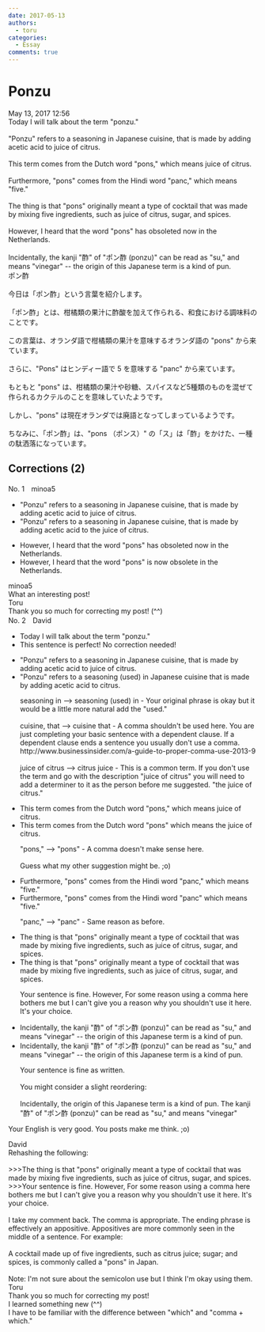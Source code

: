 ```yaml
---
date: 2017-05-13
authors:
  - toru
categories:
  - Essay
comments: true
---
```


# Ponzu
<div class="date">May 13, 2017 12:56</div>
<div id="post"><div id="body_show_ori">
Today I will talk about the term "ponzu."<br/><br/>"Ponzu" refers to a seasoning in Japanese cuisine, that is made by adding acetic acid to juice of citrus.<br/><br/>This term comes from the Dutch word "pons," which means juice of citrus.<br/><br/>Furthermore, "pons" comes from the Hindi word "panc," which means "five."<br/><br/>The thing is that "pons" originally meant a type of cocktail that was made by mixing five ingredients, such as juice of citrus, sugar, and spices.<br/><br/>However, I heard that the word "pons" has obsoleted now in the Netherlands.<br/><br/>Incidentally, the kanji "酢" of "ポン酢 (ponzu)" can be read as "su," and means "vinegar" -- the origin of this Japanese term is a kind of pun.
</div></div>

<!-- more -->

<div id="post_ja"><div id="body_show_mo">
ポン酢<br/><br/>今日は「ポン酢」という言葉を紹介します。<br/><br/>「ポン酢」とは、柑橘類の果汁に酢酸を加えて作られる、和食における調味料のことです。<br/><br/>この言葉は、オランダ語で柑橘類の果汁を意味するオランダ語の "pons" から来ています。<br/><br/>さらに、"Pons" はヒンディー語で 5 を意味する "panc" から来ています。<br/><br/>もともと "pons" は、柑橘類の果汁や砂糖、スパイスなど5種類のものを混ぜて作られるカクテルのことを意味していたようです。<br/><br/>しかし、"pons" は現在オランダでは廃語となってしまっているようです。<br/><br/>ちなみに、「ポン酢」は、"pons （ポンス）" の「ス」は「酢」をかけた、一種の駄洒落になっています。
</div></div>

## Corrections (2)
<div id="block"><div class="first_name"> No. 1　<span class="just_name">minoa5</span></div><div id="block2">
<ul class="correction_field">
<li class="incorrect">"Ponzu" refers to a seasoning in Japanese cuisine, that is made by adding acetic acid to juice of citrus.</li>
<li class="corrected correct">
"Ponzu" refers to a seasoning in Japanese cuisine, that is made by adding acetic acid to <span class="f_red">the</span> juice of citrus.
</li>
</ul>
<ul class="correction_field">
<li class="incorrect">However, I heard that the word "pons" has obsoleted now in the Netherlands.</li>
<li class="corrected correct">
However, I heard that the word "pons" <span class="f_red">is now obsolete</span> in the Netherlands.
</li>
</ul>
</div><div class="name"><span class="just_name">minoa5</span><br>
What an interesting post! 
</div>
<div class="name"><span class="just_name">Toru</span><br>
Thank you so much for correcting my post! (^^)
</div>
</div>
<div id="block"><div class="first_name"> No. 2　<span class="just_name">David</span></div><div id="block2">
<ul class="correction_field">
<li class="incorrect">Today I will talk about the term "ponzu."</li>
<li class="corrected perfect">This sentence is perfect! No correction needed!</li>
</ul>
<ul class="correction_field">
<li class="incorrect">"Ponzu" refers to a seasoning in Japanese cuisine, that is made by adding acetic acid to juice of citrus.</li>
<li class="corrected correct">
"Ponzu" refers to a seasoning (used) in Japanese cuisine that is made by adding acetic acid to citrus.
<p class="correction_comment">seasoning in --&gt; seasoning (used) in - Your original phrase is okay but it would be a little more natural add the "used."<br/><br/>cuisine, that --&gt; cuisine that - A comma shouldn't be used here. You are just completing your basic sentence with a dependent clause. If a dependent clause ends a sentence you usually don't use a comma. http://www.businessinsider.com/a-guide-to-proper-comma-use-2013-9 <br/><br/>juice of citrus --&gt; citrus juice - This is a common term. If you don't use the term and go with the description "juice of citrus" you will need to add a determiner to it as the person before me suggested. "the juice of citrus."</p>
</li>
</ul>
<ul class="correction_field">
<li class="incorrect">This term comes from the Dutch word "pons," which means juice of citrus.</li>
<li class="corrected correct">
This term comes from the Dutch word "pons" which means the juice of citrus.
<p class="correction_comment">"pons," --&gt; "pons" - A comma doesn't make sense here. <br/><br/>Guess what my other suggestion might be. ;o)</p>
</li>
</ul>
<ul class="correction_field">
<li class="incorrect">Furthermore, "pons" comes from the Hindi word "panc," which means "five."</li>
<li class="corrected correct">
Furthermore, "pons" comes from the Hindi word "panc" which means "five."
<p class="correction_comment">"panc," --&gt; "panc" - Same reason as before.</p>
</li>
</ul>
<ul class="correction_field">
<li class="incorrect">The thing is that "pons" originally meant a type of cocktail that was made by mixing five ingredients, such as juice of citrus, sugar, and spices.</li>
<li class="corrected correct">
The thing is that "pons" originally meant a type of cocktail that was made by mixing five ingredients, such as juice of citrus, sugar, and spices.
<p class="correction_comment">Your sentence is fine. However, For some reason using a comma here bothers me but I can't give you a reason why you shouldn't use it here. It's your choice.</p>
</li>
</ul>
<ul class="correction_field">
<li class="incorrect">Incidentally, the kanji "酢" of "ポン酢 (ponzu)" can be read as "su," and means "vinegar" -- the origin of this Japanese term is a kind of pun.</li>
<li class="corrected correct">
Incidentally, the kanji "酢" of "ポン酢 (ponzu)" can be read as "su," and means "vinegar" -- the origin of this Japanese term is a kind of pun.
<p class="correction_comment">Your sentence is fine as written.<br/><br/>You might consider a slight reordering:<br/><br/>Incidentally, the origin of this Japanese term is a kind of pun. The kanji "酢" of "ポン酢 (ponzu)" can be read as "su," and means "vinegar"</p>
</li>
</ul>
<p class="comment_small">
 Your English is very good. You posts make me think. ;o)
</p>

</div><div class="name"><span class="just_name">David</span><br>
Rehashing the following:<br/><br/>&gt;&gt;&gt;The thing is that "pons" originally meant a type of cocktail that was made by mixing five ingredients, such as juice of citrus, sugar, and spices.<br/>&gt;&gt;&gt;Your sentence is fine. However, For some reason using a comma here bothers me but I can't give you a reason why you shouldn't use it here. It's your choice.<br/><br/>I take my comment back. The comma is appropriate. The ending phrase is effectively an appositive. Appositives are more commonly seen in the middle of a sentence. For example:<br/><br/>     A cocktail made up of five ingredients, such as citrus juice; sugar; and spices, is commonly called a "pons" in Japan. <br/><br/>Note: I'm not sure about the semicolon use but I think I'm okay using them.<br/>
</div>
<div class="name"><span class="just_name">Toru</span><br>
Thank you so much for correcting my post! <br/>I learned something new (^^)<br/>I have to be familiar with the difference between "which" and "comma + which."
</div>
</div>
